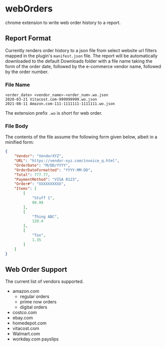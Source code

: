 # webOrders
chrome extension to write web order history to a report.

## Report Format
Currently renders order history to a json file from select website url filters mapped in the plugin's `manifest.json` file. The report will be automatically downloaded to the default Downloads folder with a file name taking the form of the order date, followed by the e-commerce vendor name, followed by the order number.

### File Name
    <order_date> <vendor_name>-<order_num>.wo.json
    2020-03-21 Vitacost.com-999999999.wo.json
    2021-08-11 Amazon.com-111-1111111-1111111.wo.json

The extension prefix `.wo` is short for web order.


### File Body
The contents of the file assume the following form given below, albeit in a minified form:
```json
{
    "Vendor": "VendorXYZ",
    "URL": "https://vendor-xyz.com/invoice_q.html",
    "OrderDate": "M/DD/YYYY",
    "OrderDateFormatted": "YYYY-MM-DD",
    "Total": 777.77,
    "PaymentMethod": "VISA 0123",
    "Order#": "XXXXXXXXXX",
    "Items": [
        [
            "Stuff 1",
            99.99
        ],
        [
            "Thing ABC",
            120.4
        ],
        [
            "Tax",
            1.35
        ]
    ]
}
```

## Web Order Support
The current list of vendors supported.
* amazon.com
    + regular orders
    + prime now orders
    + digital orders
* costco.com
* ebay.com
* homedepot.com
* vitacost.com
* Walmart.com
* workday.com payslips

